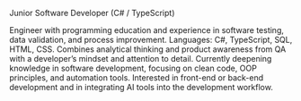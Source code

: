 Junior Software Developer (C# / TypeScript)

Engineer with programming education and experience in software testing, data validation, and process improvement.
Languages: C#, TypeScript, SQL, HTML, CSS.
Combines analytical thinking and product awareness from QA with a developer’s mindset and attention to detail.
Currently deepening knowledge in software development, focusing on clean code, OOP principles, and automation tools. 
Interested in front-end or back-end development and in integrating AI tools into the development workflow.
